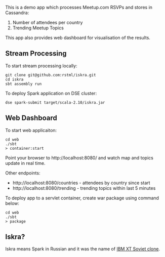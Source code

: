 This is a demo app which processes Meetup.com RSVPs and stores in Cassandra:
 1. Number of attendees per country
 2. Trending Meetup Topics

This app also provides web dashboard for visualisation of the results.

Stream Processing
-----------------

To start stream processing locally:

```
git clone git@github.com:rstml/iskra.git
cd iskra
sbt assembly run
```

To deploy Spark application on DSE cluster:

```
dse spark-submit target/scala-2.10/iskra.jar
```

Web Dashboard
-------------

To start web applicaiton:
```
cd web
./sbt
> container:start
```

Point your browser to http://localhost:8080/ and watch map and topics update in real time.

Other endpoints:

 * http://localhost:8080/countries - attendees by country since start
 * http://localhost:8080/trending  - trending topics within last 5 minutes
 
To deploy app to a servlet container, create war package using command below:
```
cd web
./sbt
> package
```

Iskra?
------

Iskra means Spark in Russian and it was the name of [IBM XT Soviet clone](http://en.wikipedia.org/wiki/Iskra-1030).